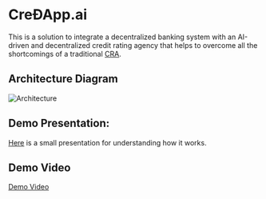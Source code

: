 # CreÐApp.ai
This is a solution to integrate a decentralized banking system with an AI-driven and decentralized credit rating agency that helps to overcome all the shortcomings of a traditional [CRA](https://en.wikipedia.org/wiki/Credit_rating_agency).

## Architecture Diagram
![Architecture](https://i.imgur.com/NmgITsR.png)

## Demo Presentation:
[Here](https://docs.google.com/presentation/d/19aGVzCvJGO4nX97MuTqLI0c0uDSetRqwNrDGkSwCc1g/edit?usp=sharing) is a small presentation for understanding how it works.
## Demo Video
[Demo Video](https://drive.google.com/open?id=18S4hO-QA0cmK7ay7VlVAUv_0v8V4HHdm)
